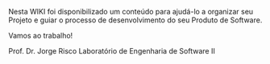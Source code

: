 Nesta WIKI foi disponibilizado um conteúdo para ajudá-lo a organizar seu Projeto e guiar o processo de desenvolvimento do seu Produto de Software. 

Vamos ao trabalho!

Prof. Dr. Jorge Risco
Laboratório de Engenharia de Software II